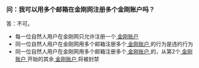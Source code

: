### 问：我可以用多个邮箱在金刚网注册多个金刚账户吗？
答：不可。
- 每一位自然人用户在金刚网只允许注册一个[ 金刚账户 ](https://a2zitpro.github.io/web/金刚账户)
- 同一位自然人用户在金刚网用多个邮箱注册多个[ 金刚账户 ](https://a2zitpro.github.io/web/金刚账户)的行为是违约行为
- 同一位自然人用户在金刚网用多个邮箱注册多个[ 金刚账户 ](https://a2zitpro.github.io/web/金刚账户)的，从第2个[ 金刚账户 ](https://a2zitpro.github.io/web/金刚账户)开始的其余[ 金刚账户 ](https://a2zitpro.github.io/web/金刚账户)将被封禁
